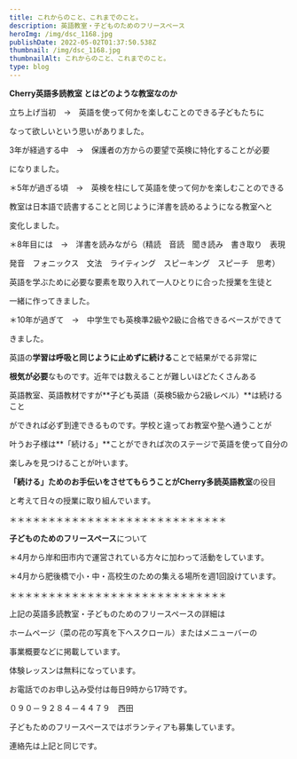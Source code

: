 ```yaml
---
title: これからのこと、これまでのこと。
description: 英語教室・子どものためのフリースペース
heroImg: /img/dsc_1168.jpg
publishDate: 2022-05-02T01:37:50.538Z
thumbnail: /img/dsc_1168.jpg
thumbnailAlt: これからのこと、これまでのこと。
type: blog
---
```

**Cherry英語多読教室 とはどのような教室なのか**

立ち上げ当初　→　英語を使って何かを楽しむことのできる子どもたちに

なって欲しいという思いがありました。

3年が経過する中　→　保護者の方からの要望で英検に特化することが必要

になりました。

＊5年が過ぎる頃　→　英検を柱にして英語を使って何かを楽しむことのできる

教室は日本語で読書することと同じように洋書を読めるようになる教室へと

変化しました。

＊8年目には　→　洋書を読みながら（精読　音読　聞き読み　書き取り　表現　

発音　フォニックス　文法　ライティング　スピーキング　スピーチ　思考）

英語を学ぶために必要な要素を取り入れて一人ひとりに合った授業を生徒と

一緒に作ってきました。

＊10年が過ぎて　→　中学生でも英検準2級や2級に合格できるベースができて

きました。

英語の**学習は呼吸と同じように止めずに続ける**ことで結果がでる非常に

**根気が必要**なものです。近年では数えることが難しいほどたくさんある

英語教室、英語教材ですが**子ども英語（英検5級から2級レベル）**は続けること

ができれば必ず到達できるものです。学校と違ってお教室や塾へ通うことが

叶うお子様は**「続ける」**ことができれば次のステージで英語を使って自分の

楽しみを見つけることが叶います。

**「続ける」**ためのお手伝いをさせてもらうことが**Cherry多読英語教室**の役目

と考えて日々の授業に取り組んでいます。

＊＊＊＊＊＊＊＊＊＊＊＊＊＊＊＊＊＊＊＊＊＊＊＊＊＊＊＊

**子どものためのフリースペース**について

＊4月から岸和田市内で運営されている方々に加わって活動をしています。

＊4月から肥後橋で小・中・高校生のための集える場所を週1回設けています。

＊＊＊＊＊＊＊＊＊＊＊＊＊＊＊＊＊＊＊＊＊＊＊＊＊＊＊＊　

上記の英語多読教室・子どものためのフリースペースの詳細は

ホームページ（菜の花の写真を下へスクロール）またはメニューバーの

事業概要などに掲載しています。

体験レッスンは無料になっています。

お電話でのお申し込み受付は毎日9時から17時です。

０９０－９２８４－４４７９　西田



子どもためのフリースペースではボランティアも募集しています。

連絡先は上記と同じです。